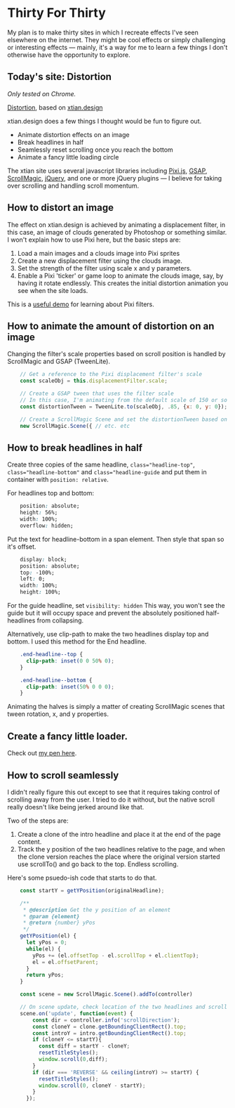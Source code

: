 # Thirty For Thirty

My plan is to make thirty sites in which I recreate effects I've seen elsewhere on the internet. They might be cool effects or simply challenging or interesting effects — mainly, it's a way for me to learn a few things I don't otherwise have the opportunity to explore.

## Today's site: Distortion

*Only tested on Chrome.*

[Distortion](https://akiryk.github.io/thirty-sites-1/index.html), based on [xtian.design](http://xtian.design/)

xtian.design does a few things I thought would be fun to figure out.

* Animate distortion effects on an image
* Break headlines in half
* Seamlessly reset scrolling once you reach the bottom
* Animate a fancy little loading circle

The xtian site uses several javascript libraries including [Pixi.js](http://pixijs.io/), [GSAP](https://greensock.com/gsap), [ScrollMagic](http://scrollmagic.io/docs/index.html), [jQuery](https://jquery.com/), and one or more jQuery plugins — I believe for taking over scrolling and handling scroll momentum.

## How to distort an image

The effect on xtian.design is achieved by animating a displacement filter, in this case, an image of clouds generated by Photoshop or something similar. I won't explain how to use Pixi here, but the basic steps are:

1. Load a main images and a clouds image into Pixi sprites
2. Create a new displacement filter using the clouds image.
3. Set the strength of the filter using scale x and y parameters.
4. Enable a Pixi 'ticker' or game loop to animate the clouds image, say, by having it rotate endlessly. This creates the initial distortion animation you see when the site loads.

This is a [useful demo](http://pixijs.io/pixi-filters/tools/demo/) for learning about Pixi filters.

## How to animate the amount of distortion on an image

Changing the filter's scale properties based on scroll position is handled by ScrollMagic and GSAP (TweenLite).
```JavaScript
    // Get a reference to the Pixi displacement filter's scale
    const scaleObj = this.displacementFilter.scale;

    // Create a GSAP tween that uses the filter scale
    // In this case, I'm animating from the default scale of 150 or so down to zero.
    const distortionTween = TweenLite.to(scaleObj, .85, {x: 0, y: 0});

    // Create a ScrollMagic Scene and set the distortionTween based on whatever trigger you want.
    new ScrollMagic.Scene({ // etc. etc
```

## How to break headlines in half

Create three copies of the same headline, `class="headline-top"`, `class="headline-bottom"` and `class="headline-guide` and put them in container with `position: relative`.

For headlines top and bottom:
```CSS
    position: absolute;
    height: 56%;
    width: 100%;
    overflow: hidden;
```

Put the text for headline-bottom in a span element. Then style that span so it's offset.
```CSS
    display: block;
    position: absolute;
    top: -100%;
    left: 0;
    width: 100%;
    height: 100%;
```

For the guide headline, set `visibility: hidden` This way, you won't see the guide but it will occupy space and prevent the absolutely positioned half-headlines from collapsing.

Alternatively, use clip-path to make the two headlines display top and bottom. I used this method for the End headline.

```CSS
    .end-headline--top {
      clip-path: inset(0 0 50% 0);
    }

    .end-headline--bottom {
      clip-path: inset(50% 0 0 0);
    }
```

Animating the halves is simply a matter of creating ScrollMagic scenes that tween rotation, x, and y properties.

## Create a fancy little loader.

Check out [my pen here](https://codepen.io/akiryk/pen/KQPYBW).

## How to scroll seamlessly

I didn't really figure this out except to see that it requires taking control of scrolling away from the user. I tried to do it without, but the native scroll really doesn't like being jerked around like that.

Two of the steps are:

1. Create a clone of the intro headline and place it at the end of the page content.
2. Track the y position of the two headlines relative to the page, and when the clone version reaches the place where the original version started use scrollTo() and go back to the top. Endless scrolling.

Here's some psuedo-ish code that starts to do that.

```JavaScript
    const startY = getYPosition(originalHeadline);

    /**
     * @description Get the y position of an element
     * @param {element}
     * @return {number} yPos
     */
    getYPosition(el) {
      let yPos = 0;
      while(el) {
        yPos += (el.offsetTop - el.scrollTop + el.clientTop);
        el = el.offsetParent;
      }
      return yPos;
    }

    const scene = new ScrollMagic.Scene().addTo(controller)

    // On scene update, check location of the two headlines and scroll direction.
    scene.on('update', function(event) {
        const dir = controller.info('scrollDirection');
        const cloneY = clone.getBoundingClientRect().top;
        const introY = intro.getBoundingClientRect().top;
        if (cloneY <= startY){
          const diff = startY - cloneY;
          resetTitleStyles();
          window.scroll(0,diff);
        }
        if (dir === 'REVERSE' && ceiling(introY) >= startY) {
          resetTitleStyles();
          window.scroll(0, cloneY - startY);
        }
      });
```
